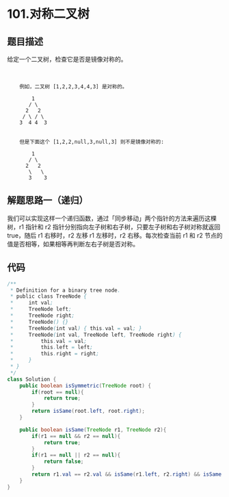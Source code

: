 # 101.对称二叉树

## 题目描述
给定一个二叉树，检查它是否是镜像对称的。

 

        例如，二叉树 [1,2,2,3,4,4,3] 是对称的。

            1
           / \
          2   2
         / \ / \
        3  4 4  3


        但是下面这个 [1,2,2,null,3,null,3] 则不是镜像对称的:

            1
           / \
          2   2
           \   \
           3    3


## 解题思路一（递归）
我们可以实现这样一个递归函数，通过「同步移动」两个指针的方法来遍历这棵树，r1 指针和 r2 指针分别指向左子树和右子树，只要左子树和右子树对称就返回true，随后 r1 右移时，r2 左移 r1 左移时，r2 右移。每次检查当前 r1 和 r2 节点的值是否相等，如果相等再判断左右子树是否对称。


## 代码
```java
/**
 * Definition for a binary tree node.
 * public class TreeNode {
 *     int val;
 *     TreeNode left;
 *     TreeNode right;
 *     TreeNode() {}
 *     TreeNode(int val) { this.val = val; }
 *     TreeNode(int val, TreeNode left, TreeNode right) {
 *         this.val = val;
 *         this.left = left;
 *         this.right = right;
 *     }
 * }
 */
class Solution {
    public boolean isSymmetric(TreeNode root) {
        if(root == null){
            return true;
        }
        return isSame(root.left, root.right);
    }

    public boolean isSame(TreeNode r1, TreeNode r2){
        if(r1 == null && r2 == null){
            return true;
        }
        if(r1 == null || r2 == null){
            return false;
        }
        return r1.val == r2.val && isSame(r1.left, r2.right) && isSame(r1.right, r2.left);
    }
}
```
